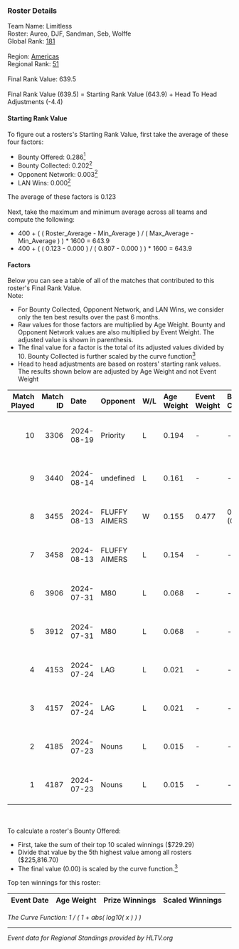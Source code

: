 ### Roster Details<br />
Team Name: Limitless<br />
Roster: Aureo, DJF, Sandman, Seb, Wolffe<br />
Global Rank: [181](../../standings_global_2025_01_17.md)<br />
<br />
Region: [Americas]( ../../standings_americas_2025_01_17.md)<br />
Regional Rank: [51]( ../../standings_americas_2025_01_17.md)<br />
<br />
Final Rank Value:  639.5<br />
<br />
Final Rank Value (639.5) = Starting Rank Value (643.9) + Head To Head Adjustments (-4.4)<br />

#### Starting Rank Value<br />
To figure out a rosters's Starting Rank Value, first take the average of these four factors:<br />
- Bounty Offered: 0.286[<sup>1</sup>](#table2)
- Bounty Collected: 0.202[<sup>2</sup>](#table1)
- Opponent Network: 0.003[<sup>2</sup>](#table1)
- LAN Wins: 0.000[<sup>2</sup>](#table1)

The average of these factors is 0.123<br />
<br />
Next, take the maximum and minimum average across all teams and compute the following:<br />
- 400 + ( ( Roster_Average - Min_Average ) / ( Max_Average - Min_Average ) ) * 1600 = 643.9
- 400 + ( ( 0.123 - 0.000 ) / ( 0.807 - 0.000 ) ) * 1600 = 643.9


#### Factors<br />
Below you can see a table of all of the matches that contributed to this roster's Final Rank Value.<br />
Note:<br />

- For Bounty Collected, Opponent Network, and LAN Wins, we consider only the ten best results over the past 6 months.
- Raw values for those factors are multiplied by Age Weight. Bounty and Opponent Network values are also multiplied by Event Weight. The adjusted value is shown in parenthesis.
- The final value for a factor is the total of its adjusted values divided by 10. Bounty Collected is further scaled by the curve function[<sup>3</sup>](#curveFunction)
- Head to head adjustments are based on rosters' starting rank values. The results shown below are adjusted by Age Weight and not Event Weight
<span id="table1"></span><br />


| Match Played | Match ID | Date       | Opponent      | W/L | Age Weight | Event Weight | Bounty Collected | Opponent Network | LAN Wins  | H2H Adj. | Roster                           |
| -: | -: | :- | :- | :- | :- | :- | :- | :- | :- | -: | :- |
|           10 |     3306 | 2024-08-19 | Priority      | L   | 0.194      | -            | -                | -                | -         |    -4.34 | Aureo, DJF, Sandman, Seb, Wolffe |
|            9 |     3440 | 2024-08-14 | undefined     | L   | 0.161      | -            | -                | -                | -         |    -2.31 | DJF, Seb, Tender, wiz, Wolffe    |
|            8 |     3455 | 2024-08-13 | FLUFFY AIMERS | W   | 0.155      | 0.477        | 0.016 (0.001)    | 0.402 (0.030)    | 0 (0.000) |     4.05 | DJF, Seb, Tender, wiz, Wolffe    |
|            7 |     3458 | 2024-08-13 | FLUFFY AIMERS | L   | 0.154      | -            | -                | -                | -         |    -0.83 | DJF, Seb, Tender, wiz, Wolffe    |
|            6 |     3906 | 2024-07-31 | M80           | L   | 0.068      | -            | -                | -                | -         |    -0.11 | DJF, Seb, Tender, wiz, Wolffe    |
|            5 |     3912 | 2024-07-31 | M80           | L   | 0.068      | -            | -                | -                | -         |    -0.11 | DJF, Seb, Tender, wiz, Wolffe    |
|            4 |     4153 | 2024-07-24 | LAG           | L   | 0.021      | -            | -                | -                | -         |    -0.34 | DJF, Seb, Tender, wiz, Wolffe    |
|            3 |     4157 | 2024-07-24 | LAG           | L   | 0.021      | -            | -                | -                | -         |    -0.33 | DJF, Seb, Tender, wiz, Wolffe    |
|            2 |     4185 | 2024-07-23 | Nouns         | L   | 0.015      | -            | -                | -                | -         |    -0.03 | DJF, Seb, Tender, wiz, Wolffe    |
|            1 |     4187 | 2024-07-23 | Nouns         | L   | 0.015      | -            | -                | -                | -         |    -0.03 | DJF, Seb, Tender, wiz, Wolffe    |

<br />
<span id="table2"></span><br />
To calculate a roster's Bounty Offered:<br />

- First, take the sum of their top 10 scaled winnings ($729.29)
- Divide that value by the 5th highest value among all rosters ($225,816.70)
- The final value (0.00) is scaled by the curve function.[<sup>3</sup>](#curveFunction)

Top ten winnings for this roster:<br />

| Event Date | Age Weight | Prize Winnings | Scaled Winnings |
| :- | -: | :- | :- |


<span id="curveFunction"></span>_The Curve Function: 1 / ( 1 + abs( log10( x ) ) )_<br />

---
_Event data for Regional Standings provided by HLTV.org_<br />

